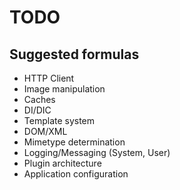 TODO
====

## Suggested formulas
* HTTP Client
* Image manipulation
* Caches
* DI/DIC
* Template system
* DOM/XML
* Mimetype determination
* Logging/Messaging (System, User)
* Plugin architecture
* Application configuration